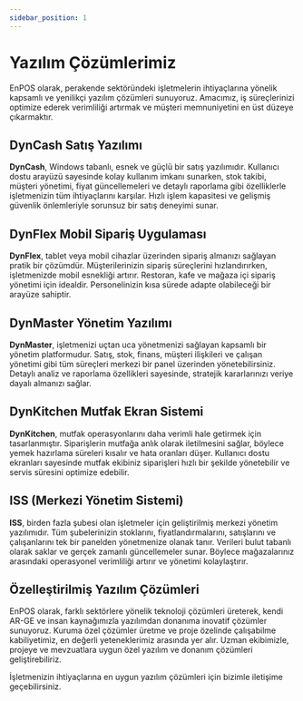 ```yaml
---
sidebar_position: 1
---
```

# Yazılım Çözümlerimiz

EnPOS olarak, perakende sektöründeki işletmelerin ihtiyaçlarına yönelik kapsamlı ve yenilikçi yazılım çözümleri sunuyoruz. Amacımız, iş süreçlerinizi optimize ederek verimliliği artırmak ve müşteri memnuniyetini en üst düzeye çıkarmaktır.

## DynCash Satış Yazılımı
**DynCash**, Windows tabanlı, esnek ve güçlü bir satış yazılımıdır. Kullanıcı dostu arayüzü sayesinde kolay kullanım imkanı sunarken, stok takibi, müşteri yönetimi, fiyat güncellemeleri ve detaylı raporlama gibi özelliklerle işletmenizin tüm ihtiyaçlarını karşılar. Hızlı işlem kapasitesi ve gelişmiş güvenlik önlemleriyle sorunsuz bir satış deneyimi sunar.

## DynFlex Mobil Sipariş Uygulaması
**DynFlex**, tablet veya mobil cihazlar üzerinden sipariş almanızı sağlayan pratik bir çözümdür. Müşterilerinizin sipariş süreçlerini hızlandırırken, işletmenizde mobil esnekliği artırır. Restoran, kafe ve mağaza içi sipariş yönetimi için idealdir. Personelinizin kısa sürede adapte olabileceği bir arayüze sahiptir.

## DynMaster Yönetim Yazılımı
**DynMaster**, işletmenizi uçtan uca yönetmenizi sağlayan kapsamlı bir yönetim platformudur. Satış, stok, finans, müşteri ilişkileri ve çalışan yönetimi gibi tüm süreçleri merkezi bir panel üzerinden yönetebilirsiniz. Detaylı analiz ve raporlama özellikleri sayesinde, stratejik kararlarınızı veriye dayalı almanızı sağlar.

## DynKitchen Mutfak Ekran Sistemi
**DynKitchen**, mutfak operasyonlarını daha verimli hale getirmek için tasarlanmıştır. Siparişlerin mutfağa anlık olarak iletilmesini sağlar, böylece yemek hazırlama süreleri kısalır ve hata oranları düşer. Kullanıcı dostu ekranları sayesinde mutfak ekibiniz siparişleri hızlı bir şekilde yönetebilir ve servis süresini optimize edebilir.

## ISS (Merkezi Yönetim Sistemi)
**ISS**, birden fazla şubesi olan işletmeler için geliştirilmiş merkezi yönetim yazılımıdır. Tüm şubelerinizin stoklarını, fiyatlandırmalarını, satışlarını ve çalışanlarını tek bir panelden yönetmenize olanak tanır. Verileri bulut tabanlı olarak saklar ve gerçek zamanlı güncellemeler sunar. Böylece mağazalarınız arasındaki operasyonel verimliliği artırır ve yönetimi kolaylaştırır.

## Özelleştirilmiş Yazılım Çözümleri
EnPOS olarak, farklı sektörlere yönelik teknoloji çözümleri üreterek, kendi AR-GE ve insan kaynağımızla yazılımdan donanıma inovatif çözümler sunuyoruz. Kuruma özel çözümler üretme ve proje özelinde çalışabilme kabiliyetimiz, en değerli yeteneklerimiz arasında yer alır. Uzman ekibimizle, projeye ve mevzuatlara uygun özel yazılım ve donanım çözümleri geliştirebiliriz.

İşletmenizin ihtiyaçlarına en uygun yazılım çözümleri için bizimle iletişime geçebilirsiniz.

